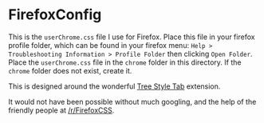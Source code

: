 # FirefoxConfig
This is the `userChrome.css` file I use for Firefox. Place this file in your firefox profile folder, which can be found in your firefox menu: `Help > Troubleshooting Information > Profile Folder` then clicking `Open Folder`. 
Place the `userChrome.css` file in the `chrome` folder in this directory. If the `chrome` folder does not exist, create it.

This is designed around the wonderful [Tree Style Tab](https://addons.mozilla.org/en-US/firefox/addon/tree-style-tab/) extension.  

It would not have been possible without much googling, and the help of the friendly people at [/r/FirefoxCSS](https://www.reddit.com/r/FirefoxCSS).
